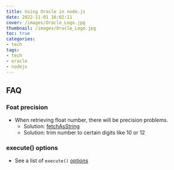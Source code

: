 ```yaml
---
title: Using Oracle in node.js
date: 2022-11-01 16:02:11
cover: /images/Oracle_Logo.jpg
thumbnail: /images/Oracle_Logo.jpg
toc: true
categories:
- tech
tags:
- tech
- oracle
- nodejs
---
```


## FAQ

### Foat precision

- When retrieving float number, there will be precision problems.
  - Solution: [fetchAsString](https://node-oracledb.readthedocs.io/en/latest/api_manual/oracledb.html#oracledb.fetchAsString)
  - Solution: trim number to certain digits like 10 or 12

### execute() options

- See a list of `execute()` [options](https://node-oracledb.readthedocs.io/en/latest/api_manual/connection.html#executeoptionsparams)




